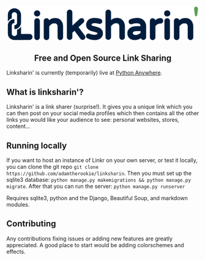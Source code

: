 <div align="center">
  <img src="./website/static/website/logo.png">
  <h2>Free and Open Source Link Sharing</h2>
</div>

Linksharin' is currently (temporarily) live at [Python Anywhere](https://adamtherookie.pythonanywhere.com).

## What is linksharin'?
Linksharin' is a link sharer (surprise!). It gives you a unique link which you can then post on your social media profiles which then contains all the other links you would like your audience to see: personal websites, stores, content...

## Running locally
If you want to host an instance of Linkr on your own server, or test it locally, you can clone the git repo
`git clone https://github.com/adamtherookie/linksharin`.
Then you must set up the sqlite3 database: `python manage.py makemigrations && python manage.py migrate`.
After that you can run the server: `python manage.py runserver`

Requires sqlite3, python and the Django, Beautiful Soup, and markdown modules.

## Contributing
Any contributions fixing issues or adding new features are greatly appreciated. A good place to start would be adding colorschemes and effects.